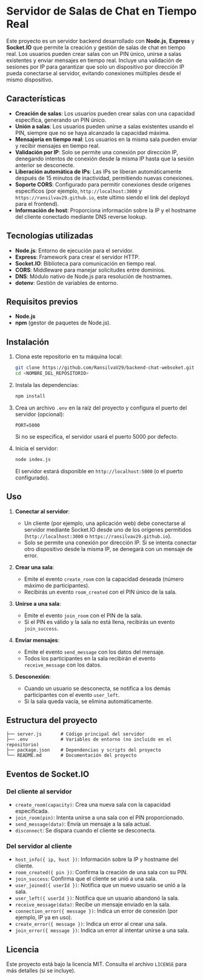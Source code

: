 # Servidor de Salas de Chat en Tiempo Real

Este proyecto es un servidor backend desarrollado con **Node.js**, **Express** y **Socket.IO** que permite la creación y gestión de salas de chat en tiempo real. Los usuarios pueden crear salas con un PIN único, unirse a salas existentes y enviar mensajes en tiempo real. Incluye una validación de sesiones por IP para garantizar que solo un dispositivo por dirección IP pueda conectarse al servidor, evitando conexiones múltiples desde el mismo dispositivo.

## Características

- **Creación de salas**: Los usuarios pueden crear salas con una capacidad específica, generando un PIN único.
- **Unión a salas**: Los usuarios pueden unirse a salas existentes usando el PIN, siempre que no se haya alcanzado la capacidad máxima.
- **Mensajería en tiempo real**: Los usuarios en la misma sala pueden enviar y recibir mensajes en tiempo real.
- **Validación por IP**: Solo se permite una conexión por dirección IP, denegando intentos de conexión desde la misma IP hasta que la sesión anterior se desconecte.
- **Liberación automática de IPs**: Las IPs se liberan automáticamente después de 15 minutos de inactividad, permitiendo nuevas conexiones.
- **Soporte CORS**: Configurado para permitir conexiones desde orígenes específicos (por ejemplo, `http://localhost:3000` y `https://ransilvav29.github.io`, este ultimo siendo el link  del deployd para el frontend).
- **Información de host**: Proporciona información sobre la IP y el hostname del cliente conectado mediante DNS reverse lookup.

## Tecnologías utilizadas

- **Node.js**: Entorno de ejecución para el servidor.
- **Express**: Framework para crear el servidor HTTP.
- **Socket.IO**: Biblioteca para comunicación en tiempo real.
- **CORS**: Middleware para manejar solicitudes entre dominios.
- **DNS**: Módulo nativo de Node.js para resolución de hostnames.
- **dotenv**: Gestión de variables de entorno.

## Requisitos previos

- **Node.js**
- **npm** (gestor de paquetes de Node.js).

## Instalación

1. Clona este repositorio en tu máquina local:

   ```bash
   git clone https://github.com/RansilvaV29/backend-chat-websoket.git
   cd <NOMBRE_DEL_REPOSITORIO>
   ```

2. Instala las dependencias:

   ```bash
   npm install
   ```

3. Crea un archivo `.env` en la raíz del proyecto y configura el puerto del servidor (opcional):

   ```env
   PORT=5000
   ```

   Si no se especifica, el servidor usará el puerto 5000 por defecto.

4. Inicia el servidor:

   ```bash
   node index.js
   ```

   El servidor estará disponible en `http://localhost:5000` (o el puerto configurado).

## Uso

1. **Conectar al servidor**:
   - Un cliente (por ejemplo, una aplicación web) debe conectarse al servidor mediante Socket.IO desde uno de los orígenes permitidos (`http://localhost:3000` o `https://ransilvav29.github.io`).
   - Solo se permite una conexión por dirección IP. Si se intenta conectar otro dispositivo desde la misma IP, se denegará con un mensaje de error.

2. **Crear una sala**:
   - Emite el evento `create_room` con la capacidad deseada (número máximo de participantes).
   - Recibirás un evento `room_created` con el PIN único de la sala.

3. **Unirse a una sala**:
   - Emite el evento `join_room` con el PIN de la sala.
   - Si el PIN es válido y la sala no está llena, recibirás un evento `join_success`.

4. **Enviar mensajes**:
   - Emite el evento `send_message` con los datos del mensaje.
   - Todos los participantes en la sala recibirán el evento `receive_message` con los datos.

5. **Desconexión**:
   - Cuando un usuario se desconecta, se notifica a los demás participantes con el evento `user_left`.
   - Si la sala queda vacía, se elimina automáticamente.

## Estructura del proyecto

```
├── server.js       # Código principal del servidor
├── .env            # Variables de entorno (no incluido en el repositorio)
├── package.json    # Dependencias y scripts del proyecto
└── README.md       # Documentación del proyecto
```

## Eventos de Socket.IO

### Del cliente al servidor
- `create_room(capacity)`: Crea una nueva sala con la capacidad especificada.
- `join_room(pin)`: Intenta unirse a una sala con el PIN proporcionado.
- `send_message(data)`: Envía un mensaje a la sala actual.
- `disconnect`: Se dispara cuando el cliente se desconecta.

### Del servidor al cliente
- `host_info({ ip, host })`: Información sobre la IP y hostname del cliente.
- `room_created({ pin })`: Confirma la creación de una sala con su PIN.
- `join_success`: Confirma que el cliente se unió a una sala.
- `user_joined({ userId })`: Notifica que un nuevo usuario se unió a la sala.
- `user_left({ userId })`: Notifica que un usuario abandonó la sala.
- `receive_message(data)`: Recibe un mensaje enviado en la sala.
- `connection_error({ message })`: Indica un error de conexión (por ejemplo, IP ya en uso).
- `create_error({ message })`: Indica un error al crear una sala.
- `join_error({ message })`: Indica un error al intentar unirse a una sala.


## Licencia

Este proyecto está bajo la licencia MIT. Consulta el archivo `LICENSE` para más detalles (si se incluye).
